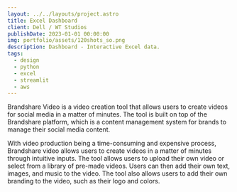 ```yaml
---
layout: ../../layouts/project.astro
title: Excel Dashboard
client: Dell / WT Studios
publishDate: 2023-01-01 00:00:00
img: portfolio/assets/120shots_so.png
description: Dashboard - Interactive Excel data.
tags:
  - design
  - python
  - excel
  - streamlit
  - aws
---
```


Brandshare Video is a video creation tool that allows users to create videos for social media in a matter of minutes. The tool is built on top of the Brandshare platform, which is a content management system for brands to manage their social media content.

With video production being a time-consuming and expensive process, Brandshare video allows users to create videos in a matter of minutes through intuitive inputs. The tool allows users to upload their own video or select from a library of pre-made videos. Users can then add their own text, images, and music to the video. The tool also allows users to add their own branding to the video, such as their logo and colors.

